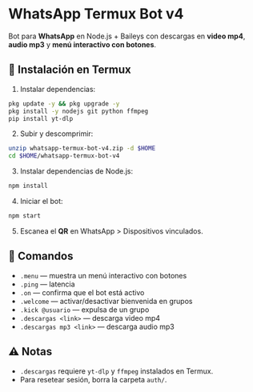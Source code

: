 
# WhatsApp Termux Bot v4

Bot para **WhatsApp** en Node.js + Baileys con descargas en **video mp4**, **audio mp3** y **menú interactivo con botones**.

## 🚀 Instalación en Termux

1. Instalar dependencias:
```bash
pkg update -y && pkg upgrade -y
pkg install -y nodejs git python ffmpeg
pip install yt-dlp
```

2. Subir y descomprimir:
```bash
unzip whatsapp-termux-bot-v4.zip -d $HOME
cd $HOME/whatsapp-termux-bot-v4
```

3. Instalar dependencias de Node.js:
```bash
npm install
```

4. Iniciar el bot:
```bash
npm start
```

5. Escanea el **QR** en WhatsApp > Dispositivos vinculados.

## 📌 Comandos

- `.menu` — muestra un menú interactivo con botones
- `.ping` — latencia
- `.on` — confirma que el bot está activo
- `.welcome` — activar/desactivar bienvenida en grupos
- `.kick @usuario` — expulsa de un grupo
- `.descargas <link>` — descarga video mp4
- `.descargas mp3 <link>` — descarga audio mp3

## ⚠️ Notas

- `.descargas` requiere `yt-dlp` y `ffmpeg` instalados en Termux.
- Para resetear sesión, borra la carpeta `auth/`.

